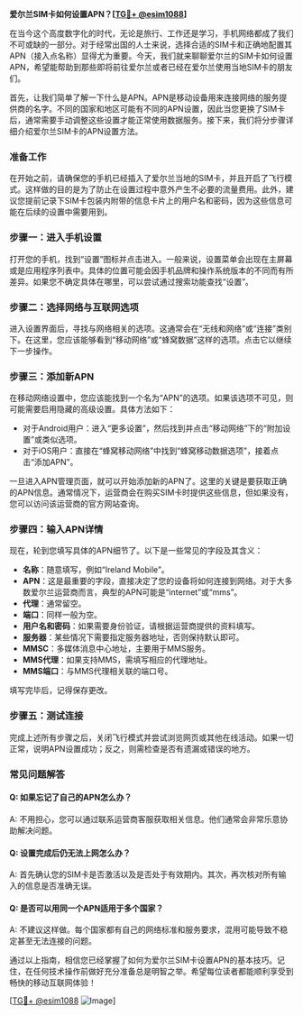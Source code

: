 **爱尔兰SIM卡如何设置APN？[[TG💪+ @esim1088](https://t.me/s/esim1088)]**

在当今这个高度数字化的时代，无论是旅行、工作还是学习，手机网络都成了我们不可或缺的一部分。对于经常出国的人士来说，选择合适的SIM卡和正确地配置其APN（接入点名称）显得尤为重要。今天，我们就来聊聊爱尔兰的SIM卡如何设置APN，希望能帮助到那些即将前往爱尔兰或者已经在爱尔兰使用当地SIM卡的朋友们。

首先，让我们简单了解一下什么是APN。APN是移动设备用来连接网络的服务提供商的名字。不同的国家和地区可能有不同的APN设置，因此当您更换了SIM卡后，通常需要手动调整这些设置才能正常使用数据服务。接下来，我们将分步骤详细介绍爱尔兰SIM卡的APN设置方法。

### 准备工作

在开始之前，请确保您的手机已经插入了爱尔兰当地的SIM卡，并且开启了飞行模式。这样做的目的是为了防止在设置过程中意外产生不必要的流量费用。此外，建议您提前记录下SIM卡包装内附带的信息卡片上的用户名和密码，因为这些信息可能在后续的设置中需要用到。

### 步骤一：进入手机设置

打开您的手机，找到“设置”图标并点击进入。一般来说，设置菜单会出现在主屏幕或是应用程序列表中。具体的位置可能会因手机品牌和操作系统版本的不同而有所差异。如果您不确定具体在哪里，可以尝试通过搜索功能查找“设置”。

### 步骤二：选择网络与互联网选项

进入设置界面后，寻找与网络相关的选项。这通常会在“无线和网络”或“连接”类别下。在这里，您应该能够看到“移动网络”或“蜂窝数据”这样的选项。点击它以继续下一步操作。

### 步骤三：添加新APN

在移动网络设置中，您应该能找到一个名为“APN”的选项。如果该选项不可见，则可能需要启用隐藏的高级设置。具体方法如下：

- 对于Android用户：进入“更多设置”，然后找到并点击“移动网络”下的“附加设置”或类似选项。
- 对于iOS用户：直接在“蜂窝移动网络”中找到“蜂窝移动数据选项”，接着点击“添加APN”。

一旦进入APN管理页面，就可以开始添加新的APN了。这里的关键是要获取正确的APN信息。通常情况下，运营商会在购买SIM卡时提供这些信息，但如果没有，您可以访问该运营商的官方网站查询。

### 步骤四：输入APN详情

现在，轮到您填写具体的APN细节了。以下是一些常见的字段及其含义：

- **名称**：随意填写，例如“Ireland Mobile”。
- **APN**：这是最重要的字段，直接决定了您的设备将如何连接到网络。对于大多数爱尔兰运营商而言，典型的APN可能是“internet”或“mms”。
- **代理**：通常留空。
- **端口**：同样一般为空。
- **用户名和密码**：如果需要身份验证，请根据运营商提供的资料填写。
- **服务器**：某些情况下需要指定服务器地址，否则保持默认即可。
- **MMSC**：多媒体消息中心地址，主要用于MMS服务。
- **MMS代理**：如果支持MMS，需填写相应的代理地址。
- **MMS端口**：与MMS代理相关联的端口号。

填写完毕后，记得保存更改。

### 步骤五：测试连接

完成上述所有步骤之后，关闭飞行模式并尝试浏览网页或其他在线活动。如果一切正常，说明APN设置成功；反之，则需检查是否有遗漏或错误的地方。

### 常见问题解答

#### Q: 如果忘记了自己的APN怎么办？
A: 不用担心，您可以通过联系运营商客服获取相关信息。他们通常会非常乐意协助解决问题。

#### Q: 设置完成后仍无法上网怎么办？
A: 首先确认您的SIM卡是否激活以及是否处于有效期内。其次，再次核对所有输入的信息是否准确无误。

#### Q: 是否可以用同一个APN适用于多个国家？
A: 不建议这样做。每个国家都有自己的网络标准和服务要求，混用可能导致不稳定甚至无法连接的问题。

通过以上指南，相信您已经掌握了如何为爱尔兰SIM卡设置APN的基本技巧。记住，在任何技术操作前做好充分准备总是明智之举。希望每位读者都能顺利享受到畅快的移动互联网体验！

[[TG💪+ @esim1088](https://t.me/s/esim1088) ![Image](https://i.postimg.cc/4NQfJmqS/Snipaste-2025-05-13-00-14-12.png)]